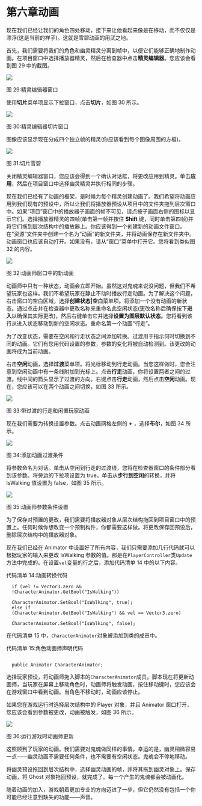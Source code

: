 # 第六章动画

现在我们已经让我们的角色四处移动，接下来让他看起来像是在移动，而不仅仅是漂浮(这是当前的样子)。这就是雪碧动画的用武之地。

首先，我们需要将我们的角色和幽灵精灵分离到帧中，以便它们能够正确地制作动画。在项目窗口中选择播放器精灵，然后在检查器中点击**精灵编辑器**。您应该会看到图 29 中的截图。

![](img/image030.png)

图 29:精灵编辑器窗口

使用**切片**菜单项显示下拉窗口，点击**切片**，如图 30 所示。

![](img/image031.png)

图 30:精灵编辑器切片窗口

图像应该显示现在分成四个独立帧的精灵(你应该看到每个图像周围的方框)。

![](img/image032.png)

图 31:切片雪碧

关闭精灵编辑器窗口，您应该会得到一个确认对话框，将更改应用到精灵。单击**应用**，然后在项目窗口中选择幽灵精灵并执行相同的步骤。

现在我们已经有了动画的框架，是时候为每个精灵创建动画了。我们希望将动画应用到我们现有的预设中，所以让我们将播放器预设从项目中的文件夹拖到层次窗口中。如果“项目”窗口中的播放器子画面的帧不可见，请点按子画面右侧的图标以显示它们。选择播放器精灵的四帧(单击第一帧并按住 **Shift** 键，同时单击第四帧)并将它们拖到层次结构中的播放器上。你应该得到一个创建新的动画文件窗口。在“资源”文件夹中创建一个名为“动画”的新文件夹，并将动画保存在新文件夹中。动画窗口也应该自动打开。如果没有，请从“窗口”菜单中打开它。您将看到类似图 32 的内容。

![](img/image033.png)

图 32:动画师窗口中的新动画

动画师中只有一种状态，动画会立即开始。虽然这对鬼魂来说没问题，但我们不希望玩家也这样。我们不希望玩家在静止不动时播放行走动画。为了解决这个问题，右击窗口的空白区域，选择**创建状态|空白**菜单项。将添加一个没有动画的新状态。通过点击并在检查器中更改名称来重命名此空闲状态(更改名称后确保按下**进入**以确保其实际更改)，然后右键单击它并选择**设置为图层默认状态**。您将看到该行从进入状态移动到新的空闲状态。重命名第一个动画“行走”。

为了改变状态，需要在空闲和行走状态之间添加转换。过渡用于指示何时切换到不同的动画。它们有您用代码设置的参数，参数的变化将被自动检测到。该更改的动画将成为当前动画。

右击**空闲**动画，选择**过渡**菜单项。将光标移动到行走动画。当您这样做时，您会注意到空闲动画中有一条线附加到光标上。点击**行走**动画，你将设置两者之间的过渡。线中间的箭头显示了过渡的方向。右键点击**行走**动画，然后点击**空闲**动画。现在，您应该可以在两个动画之间切换，如图 33 所示。

![](img/image034.png)

图 33:带过渡的行走和闲置玩家动画

现在我们需要为转换设置参数。点击动画网格左侧的 **+** ，选择**布尔**，如图 34 所示。

![](img/image035.png)

图 34:添加动画过渡条件

将参数命名为对话。单击从空闲到行走的过渡线，您将在检查器窗口的条件部分看到该参数。将旁边的下拉项设置为 true。单击从**步行到空闲**的转换，并将 IsWalking 值设置为 false，如图 35 所示。

![](img/image036.png)

图 35:动画师参数条件设置

为了保存对预置的更改，我们需要将播放器对象从层次结构拖回到项目窗口中的预置上。任何时候你想改变一个预制构件，你都需要这样做。将更改保存回预设后，删除层次结构中的播放器对象。

现在我们已经在 Animator 中设置好了所有内容，我们只需要添加几行代码就可以根据玩家的输入来更改 IsWalking 参数的值。那是在`PlayerController`类`Update`方法中完成的。在设置`vel`变量的行之后，添加代码清单 14 中的以下内容。

代码清单 14:动画转换代码

```
  if (vel != Vector3.zero &&
  !CharacterAnimator.GetBool("IsWalking"))

  CharacterAnimator.SetBool("IsWalking", true);
  else if
  (CharacterAnimator.GetBool("IsWalking") && vel == Vector3.zero)

  CharacterAnimator.SetBool("IsWalking", false);

```

在代码清单 15 中，`CharacterAnimator`对象被添加到类的成员中。

代码清单 15:角色动画师声明代码

```

  public Animator CharacterAnimator;

```

选择玩家预设，将动画师拖入脚本的`CharacterAnimator`成员。脚本现在将更新动画师，当玩家在屏幕上移动角色时，动画师将触发动画，按住移动键时，您应该会在游戏窗口中看到动画。当角色不移动时，动画应该停止。

如果您在游戏运行时选择层次结构中的 Player 对象，并且 Animator 窗口打开，您应该会看到参数被更改，动画被触发，如图 36 所示。

![](img/image037.png)

图 36:运行游戏时动画师更新

这照顾到了玩家的动画。我们需要对鬼魂做同样的事情。幸运的是，幽灵稍微容易一点——幽灵动画不需要任何条件，也不需要有空闲状态。鬼魂会不停地移动。

将幽灵预设拖回到层次结构中，选择幽灵动画的帧，并将其拖到幽灵对象上。保存动画，将 Ghost 对象拖回预设，就完成了。每一个产生的鬼魂都会被动画化。

随着动画的加入，游戏朝着更加专业的方向迈进了一步，但它仍然没有包括一个你可能已经注意到缺失的功能——声音。